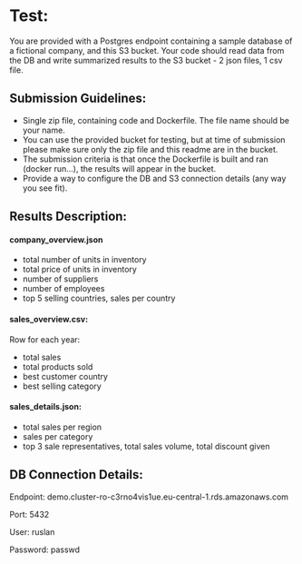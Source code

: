 # Test: 

You are provided with a Postgres endpoint containing a sample database of a fictional company, and this S3 bucket. 
Your code should read data from the DB and write summarized results to the S3 bucket - 2 json files, 1 csv file.


## Submission Guidelines: 

* Single zip file, containing code and Dockerfile. The file name should be your name.
* You can use the provided bucket for testing, but at time of submission please make sure only the zip file and this readme are in the bucket.
* The submission criteria is that once the Dockerfile is built and ran (docker run...), the results will appear in the bucket.
* Provide a way to configure the DB and S3 connection details (any way you see fit).


## Results Description:

#### company_overview.json

* total number of units in inventory
* total price of units in inventory
* number of suppliers
* number of employees
* top 5 selling countries, sales per country

#### sales_overview.csv:

Row for each year:

* total sales
* total products sold
* best customer country
* best selling category

#### sales_details.json:

 * total sales per region
 * sales per category
 * top 3 sale representatives, total sales volume, total discount given


## DB Connection Details: 

Endpoint: demo.cluster-ro-c3rno4vis1ue.eu-central-1.rds.amazonaws.com

Port: 5432

User: ruslan

Password: passwd





